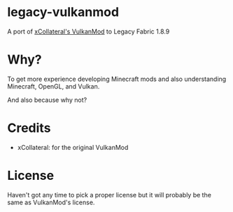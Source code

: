 # legacy-vulkanmod
A port of [xCollateral's VulkanMod](https://github.com/xCollateral/VulkanMod) to Legacy Fabric 1.8.9

# Why?
To get more experience developing Minecraft mods and also understanding Minecraft, OpenGL, and Vulkan.

And also because why not?

# Credits
 - xCollateral: for the original VulkanMod

# License
Haven't got any time to pick a proper license but it will probably be the same as VulkanMod's license.
